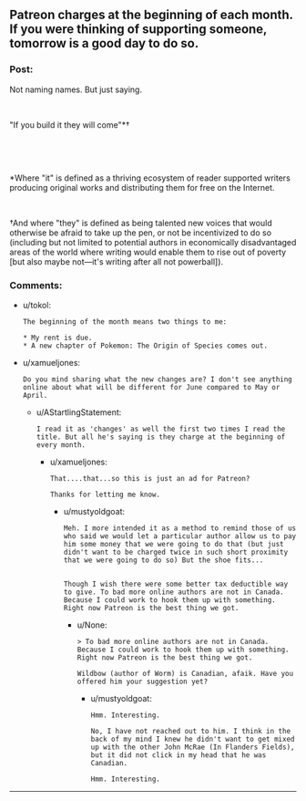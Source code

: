 ## Patreon charges at the beginning of each month. If you were thinking of supporting someone, tomorrow is a good day to do so.

### Post:

Not naming names. But just saying.

&nbsp;

"If you build it they will come"*†

&nbsp;

&nbsp;

*Where "it" is defined as a thriving ecosystem of reader supported writers producing original works and distributing them for free on the Internet.

&nbsp;

†And where "they" is defined as being talented new voices that would otherwise be afraid to take up the pen, or not be incentivized to do so (including but not limited to potential authors in economically disadvantaged areas of the world where writing would enable them to rise out of poverty [but also maybe not—it's writing after all not powerball]).

### Comments:

- u/tokol:
  ```
  The beginning of the month means two things to me:

  * My rent is due.
  * A new chapter of Pokemon: The Origin of Species comes out.
  ```

- u/xamueljones:
  ```
  Do you mind sharing what the new changes are? I don't see anything online about what will be different for June compared to May or April.
  ```

  - u/AStartlingStatement:
    ```
    I read it as 'changes' as well the first two times I read the title. But all he's saying is they charge at the beginning of every month.
    ```

    - u/xamueljones:
      ```
      That....that...so this is just an ad for Patreon?

      Thanks for letting me know.
      ```

      - u/mustyoldgoat:
        ```
        Meh. I more intended it as a method to remind those of us who said we would let a particular author allow us to pay him some money that we were going to do that (but just didn't want to be charged twice in such short proximity that we were going to do so) But the shoe fits...


        Though I wish there were some better tax deductible way to give. To bad more online authors are not in Canada. Because I could work to hook them up with something. Right now Patreon is the best thing we got.
        ```

        - u/None:
          ```
          > To bad more online authors are not in Canada. Because I could work to hook them up with something. Right now Patreon is the best thing we got.

          Wildbow (author of Worm) is Canadian, afaik. Have you offered him your suggestion yet?
          ```

          - u/mustyoldgoat:
            ```
            Hmm. Interesting. 

            No, I have not reached out to him. I think in the back of my mind I knew he didn't want to get mixed up with the other John McRae (In Flanders Fields), but it did not click in my head that he was Canadian.

            Hmm. Interesting.
            ```

---

